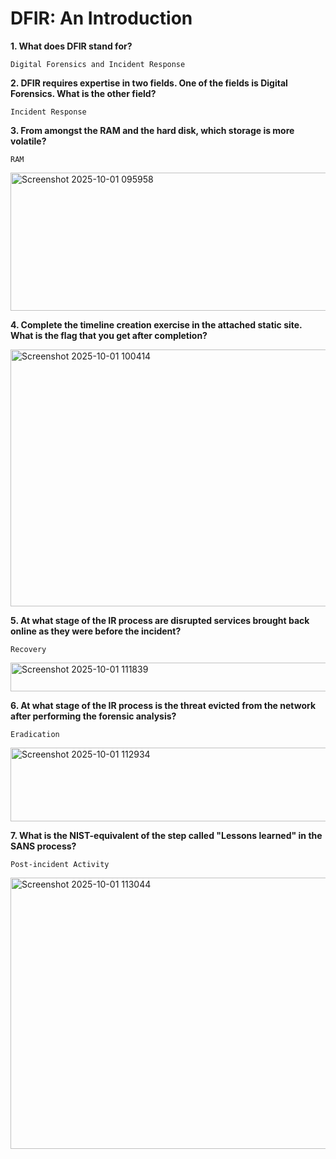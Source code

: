 # DFIR: An Introduction 


**1. What does DFIR stand for?**

`Digital Forensics and Incident Response`

**2. DFIR requires expertise in two fields. One of the fields is Digital Forensics. What is the other field?**

`Incident Response`

**3. From amongst the RAM and the hard disk, which storage is more volatile?**

`RAM`

<img width="1848" height="221" alt="Screenshot 2025-10-01 095958" src="https://github.com/user-attachments/assets/7b672551-efae-44cf-9172-244ddf9c124a" />

**4. Complete the timeline creation exercise in the attached static site. What is the flag that you get after completion?**

<img width="920" height="411" alt="Screenshot 2025-10-01 100414" src="https://github.com/user-attachments/assets/0d4f7287-0471-44fa-8b91-7acb9e068bf4" />

**5. At what stage of the IR process are disrupted services brought back online as they were before the incident?**

`Recovery`

<img width="1597" height="46" alt="Screenshot 2025-10-01 111839" src="https://github.com/user-attachments/assets/a6acd4cb-9fd4-4b10-94c0-44f7eaabe0d8" />

**6. At what stage of the IR process is the threat evicted from the network after performing the forensic analysis?**

`Eradication`

<img width="1743" height="118" alt="Screenshot 2025-10-01 112934" src="https://github.com/user-attachments/assets/4e0f80ba-e4e9-4e43-b8ee-88ed56a3b3f1" />

**7. What is the NIST-equivalent of the step called "Lessons learned" in the SANS process?**

`Post-incident Activity`

<img width="1085" height="434" alt="Screenshot 2025-10-01 113044" src="https://github.com/user-attachments/assets/be481c13-96c8-47ea-889f-8440b216e75e" />



























































